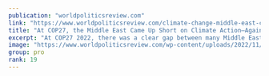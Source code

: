 ```yaml
---
publication: "worldpoliticsreview.com"
link: "https://www.worldpoliticsreview.com/climate-change-middle-east-cop27-2022-egypt/"
title: "At COP27, the Middle East Came Up Short on Climate Action—Again"
excerpt: "At COP27 2022, there was a clear gap between many Middle Eastern countries’ climate change commitments and actual behavior."
image: "https://www.worldpoliticsreview.com/wp-content/uploads/2022/11/climate-change-middle-east-cop27-2022-egypt-1122022-1.jpg"
group: pro
rank: 19
---
```

